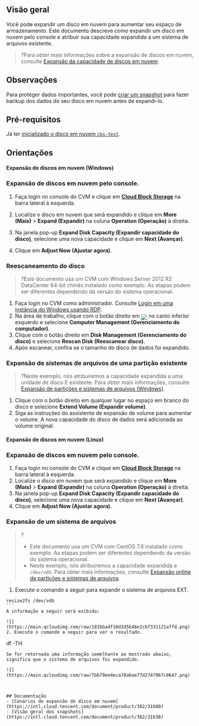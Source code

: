 ## Visão geral
Você pode expandir um disco em nuvem para aumentar seu espaço de armazenamento. Este documento descreve como expandir um disco em nuvem pelo console e atribuir sua capacidade expandida a um sistema de arquivos existente.
>?Para obter mais informações sobre a expansão de discos em nuvem, consulte [Expansão da capacidade de discos em nuvem](https://intl.cloud.tencent.com/document/product/362/5747).
>

## Observações
Para proteger dados importantes, você pode [criar um snapshot](https://intl.cloud.tencent.com/document/product/362/5755) para fazer backup dos dados do seu disco em nuvem antes de expandi-lo.

## Pré-requisitos
Já ter [inicializado o disco em nuvem `cbs-test`](https://intl.cloud.tencent.com/document/product/362/31646).

## Orientações

#### Expansão de discos em nuvem (Windows)
### Expansão de discos em nuvem pelo console.
1. Faça login no console do CVM e clique em [**Cloud Block Storage**](https://console.cloud.tencent.com/cvm/cbs) na barra lateral à esquerda. 
2. Localize o disco em nuvem que será expandido e clique em **More (Mais)** > **Expand (Expandir)** na coluna **Operation (Operação)** à direita.

3. Na janela pop-up **Expand Disk Capacity (Expandir capacidade do disco)**, selecione uma nova capacidade e clique em **Next (Avançar)**.
4. Clique em **Adjust Now (Ajustar agora)**.

### Reescaneamento do disco
>?Este documento usa um CVM com Windows Server 2012 R2 DataCenter 64-bit chinês instalado como exemplo. As etapas podem ser diferentes dependendo da versão do sistema operacional. 
>
1. Faça login no CVM como administrador. Consulte [Login em uma instância do Windows usando RDP](https://intl.cloud.tencent.com/document/product/213/5435). 
2. Na área de trabalho, clique com o botão direito em <img src="https://main.qcloudimg.com/raw/3d815ac1c196b47b2eea7c3a516c3d88.png" style="margin:-6px 0px"> no canto inferior esquerdo e selecione **Computer Management (Gerenciamento do computador)**.
3. Clique com o botão direito em **Disk Management (Gerenciamento do disco)** e selecione **Rescan Disk (Reescanear disco)**.
4. Após escanear, confira se o tamanho do disco de dados foi expandido.

### Expansão de sistemas de arquivos de uma partição existente
>?Neste exemplo, nós atribuiremos a capacidade expandida a uma unidade de disco E existente. Para obter mais informações, consulte [Expansão de partições e sistemas de arquivos (Windows)](https://intl.cloud.tencent.com/document/product/362/31601).
>
1. Clique com o botão direito em qualquer lugar no espaço em branco do disco e selecione **Extend Volume (Expandir volume)**.
2. Siga as instruções do assistente de expansão de volume para aumentar o volume.
A nova capacidade do disco de dados será adicionada ao volume original.

#### Expansão de discos em nuvem (Linux)
### Expansão de discos em nuvem pelo console.
1. Faça login no console do CVM e clique em [**Cloud Block Storage**](https://console.cloud.tencent.com/cvm/cbs) na barra lateral à esquerda. 
2. Localize o disco em nuvem que será expandido e clique em **More (Mais)** > **Expand (Expandir)** na coluna **Operation (Operação)** à direita.
3. Na janela pop-up **Expand Disk Capacity (Expandir capacidade do disco)**, selecione uma nova capacidade e clique em **Next (Avançar)**.
4. Clique em **Adjust Now (Ajustar agora)**.

### Expansão de um sistema de arquivos
>?
>- Este documento usa um CVM com CentOS 7.8 instalado como exemplo. As etapas podem ser diferentes dependendo da versão do sistema operacional. 
>- Neste exemplo, nós atribuiremos a capacidade expandida a `/dev/vdb`. Para obter mais informações, consulte [Expansão online de partições e sistemas de arquivos](https://intl.cloud.tencent.com/document/product/362/39999).
>
1. Execute o comando a seguir para expandir o sistema de arquivos EXT.
```
resize2fs /dev/vdb
​``` 
A informação a seguir será exibida:

![](https://main.qcloudimg.com/raw/181bba4f10d3d5b48e2cbf331121affd.png)
2. Execute o comando a seguir para ver o resultado.
```
df -TH
``` 
Se for retornada uma informação semelhante ao mostrado abaixo, significa que o sistema de arquivos foi expandido.

![](https://main.qcloudimg.com/raw/7bb79ee4eca78a6ae77d2747967c0647.png)



## Documentação
- [Cenários de expansão do disco em nuvem](https://intl.cloud.tencent.com/document/product/362/31600)
- [Visão geral dos snapshots](https://intl.cloud.tencent.com/document/product/362/31638)
